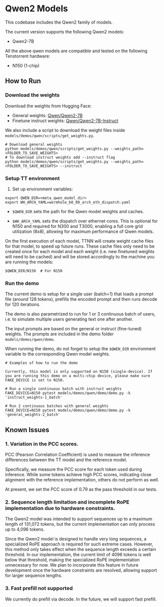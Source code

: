 # Qwen2 Models

This codebase includes the Qwen2 family of models.

The current version supports the following Qwen2 models:
- Qwen2-7B

All the above qwen models are compatible and tested on the following Tenstorrent hardware:
- N150 (1-chip)

## How to Run

### Download the weights

Download the weights from Hugging Face:
- General weights: [Qwen/Qwen2-7B](https://huggingface.co/Qwen/Qwen2-7B)
- Finetune instruct weights: [Qwen/Qwen2-7B-Instruct](https://huggingface.co/Qwen/Qwen2-7B-Instruct)

We also include a script to download the weight files inside `models/demos/qwen/scripts/get_weights.py`.

```
# Download general weights
python models/demos/qwen/scripts/get_weights.py --weights_path=<FOLDER_TO_SAVE_WEIGHTS>
# To download instruct weights add --instruct flag
python models/demos/qwen/scripts/get_weights.py --weights_path=<FOLDER_TO_SAVE_WEIGHTS> --instruct
```

### Setup TT environment

1. Set up environment variables:
```
export QWEN_DIR=<meta_qwen_model_dir>
export WH_ARCH_YAML=wormhole_b0_80_arch_eth_dispatch.yaml
```

- `$QWEN_DIR` sets the path for the Qwen model weights and caches.

- `$WH_ARCH_YAML` sets the dispatch over ethernet cores. This is optional for N150 and required for N300 and T3000, enabling a full core grid utilization (8x8), allowing for maximum performance of Qwen models.

On the first execution of each model, TTNN will create weight cache files for that model, to speed up future runs.
These cache files only need to be created once for each model and each weight (i.e. new finetuned weights will need to be cached) and will be stored accordingly to the machine you are running the models:
```
$QWEN_DIR/N150  # For N150

```


### Run the demo

The current demo is setup for a single user (batch=1) that loads a prompt file (around 128 tokens), prefills the encoded prompt and then runs decode for 120 iterations.

The demo is also parametrized to run for 1 or 3 continuous batch of users, i.e. to simulate multiple users generating text one after another.

The input prompts are based on the general or instruct (fine-tuned) weights. The prompts are included in the demo folder `models/demos/qwen/demo`.

When running the demo, do not forget to setup the `$QWEN_DIR` environment variable to the corresponding Qwen model weights.

```
# Examples of how to run the demo

Currently, this model is only supported on N150 (single-device). If you are running this demo on a multi-chip device, please make sure FAKE_DEVICE is set to N150.

# Run a single continuous batch with instruct weights
FAKE_DEVICE=N150 pytest models/demos/qwen/demo/demo.py -k 'instruct_weights-1_batch'

# Run 2 continuous batches with general weights
FAKE_DEVICE=N150 pytest models/demos/qwen/demo/demo.py -k 'general_weights-2_batch'
```

## Known Issues

### 1. Variation in the PCC scores.

PCC (Pearson Correlation Coefficient) is used to measure the inference differences between the TT model and the reference model.

Specifically, we measure the PCC score for each token used during inference. While some tokens achieve high PCC scores, indicating close alignment with the reference implementation, others do not perform as well.

At present, we set the PCC score of 0.79 as the pass threshold in our tests.


### 2. Sequence length limitation and incomplete RoPE implementation due to hardware constraints.

The Qwen2 model was intended to support sequences up to a maximum length of 131,072 tokens, but the current implementation can only process up to 4,096 tokens.

Since the Qwen2 model is designed to handle very long sequences, a specialized RoPE approach is required for such extreme cases. However, this method only takes effect when the sequence length exceeds a certain threshold. In our implementation, the current limit of 4096 tokens is well below that threshold, making the specialized RoPE implementation unnecessary for now. We plan to incorporate this feature in future development once the hardware constraints are resolved, allowing support for larger sequence lengths.

### 3. Fast prefill not supported

We currently do prefill via decode. In the future, we will support fast prefill.
